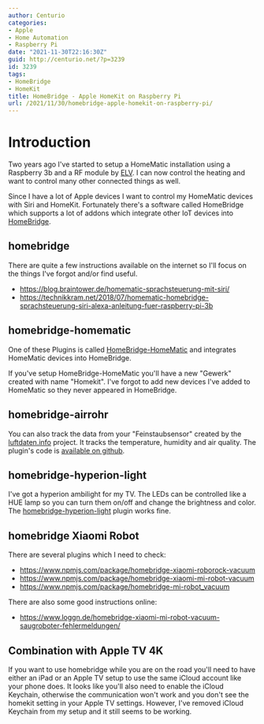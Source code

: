 ```yaml
---
author: Centurio
categories:
- Apple
- Home Automation
- Raspberry Pi
date: "2021-11-30T22:16:30Z"
guid: http://centurio.net/?p=3239
id: 3239
tags:
- HomeBridge
- HomeKit
title: HomeBridge - Apple HomeKit on Raspberry Pi
url: /2021/11/30/homebridge-apple-homekit-on-raspberry-pi/
---
```

# Introduction
Two years ago I've started to setup a HomeMatic installation using a Raspberry 3b and a RF module by [ELV](https://www.elv.de/elv-smart-home-zentrale-charly-starter-set-bausatz.html). I can now control the heating and want to control many other connected things as well.

Since I have a lot of Apple devices I want to control my HomeMatic devices with Siri and HomeKit. Fortunately there's a software called HomeBridge which supports a lot of addons which integrate other IoT devices into [HomeBridge](https://github.com/nfarina/homebridge). 

## homebridge

There are quite a few instructions available on the internet so I'll focus on the things I've forgot and/or find useful.

  * <https://blog.braintower.de/homematic-sprachsteuerung-mit-siri/>
  * <https://technikkram.net/2018/07/homematic-homebridge-sprachsteuerung-siri-alexa-anleitung-fuer-raspberry-pi-3b>

## homebridge-homematic

One of these Plugins is called [HomeBridge-HomeMatic](https://github.com/thkl/homebridge-homematic) and integrates HomeMatic devices into HomeBridge.

If you've setup HomeBridge-HomeMatic you'll have a new  "Gewerk" created with name  "Homekit". I've forgot to add new devices I've added to HomeMatic so they never appeared in HomeBridge.

## homebridge-airrohr

You can also track the data from your  "Feinstaubsensor" created by the [luftdaten.info](https://luftdaten.info/en/home-en/) project. It tracks the temperature, humidity and air quality. The plugin's code is [available on github](https://github.com/toto/homebridge-airrohr).

## homebridge-hyperion-light

I've got a hyperion ambilight for my TV. The LEDs can be controlled like a HUE lamp so you can turn them on/off and change the brightness and color. The [homebridge-hyperion-light](https://www.npmjs.com/package/homebridge-hyperion-light) plugin works fine.

## homebridge Xiaomi Robot

There are several plugins which I need to check:

  * https://www.npmjs.com/package/homebridge-xiaomi-roborock-vacuum
  * https://www.npmjs.com/package/homebridge-xiaomi-mi-robot-vacuum
  * https://www.npmjs.com/package/homebridge-mi-robot_vacuum

There are also some good instructions online:

  * https://www.loggn.de/homebridge-xiaomi-mi-robot-vacuum-saugroboter-fehlermeldungen/

## Combination with Apple TV 4K

If you want to use homebridge while you are on the road you'll need to have either an iPad or an Apple TV setup to use the same iCloud account like your phone does. It looks like you'll also need to enable the iCloud Keychain, otherwise the communication won't work and you don't see the homekit setting in your Apple TV settings. However, I've removed iCloud Keychain from my setup and it still seems to be working.